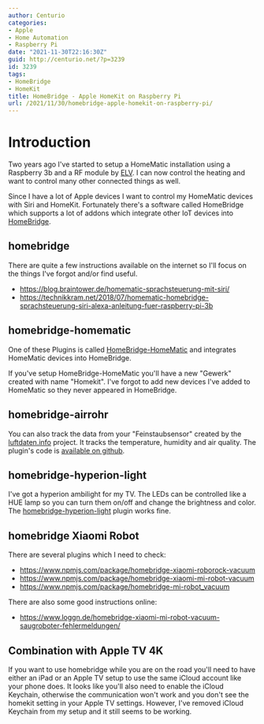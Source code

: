 ```yaml
---
author: Centurio
categories:
- Apple
- Home Automation
- Raspberry Pi
date: "2021-11-30T22:16:30Z"
guid: http://centurio.net/?p=3239
id: 3239
tags:
- HomeBridge
- HomeKit
title: HomeBridge - Apple HomeKit on Raspberry Pi
url: /2021/11/30/homebridge-apple-homekit-on-raspberry-pi/
---
```

# Introduction
Two years ago I've started to setup a HomeMatic installation using a Raspberry 3b and a RF module by [ELV](https://www.elv.de/elv-smart-home-zentrale-charly-starter-set-bausatz.html). I can now control the heating and want to control many other connected things as well.

Since I have a lot of Apple devices I want to control my HomeMatic devices with Siri and HomeKit. Fortunately there's a software called HomeBridge which supports a lot of addons which integrate other IoT devices into [HomeBridge](https://github.com/nfarina/homebridge). 

## homebridge

There are quite a few instructions available on the internet so I'll focus on the things I've forgot and/or find useful.

  * <https://blog.braintower.de/homematic-sprachsteuerung-mit-siri/>
  * <https://technikkram.net/2018/07/homematic-homebridge-sprachsteuerung-siri-alexa-anleitung-fuer-raspberry-pi-3b>

## homebridge-homematic

One of these Plugins is called [HomeBridge-HomeMatic](https://github.com/thkl/homebridge-homematic) and integrates HomeMatic devices into HomeBridge.

If you've setup HomeBridge-HomeMatic you'll have a new  "Gewerk" created with name  "Homekit". I've forgot to add new devices I've added to HomeMatic so they never appeared in HomeBridge.

## homebridge-airrohr

You can also track the data from your  "Feinstaubsensor" created by the [luftdaten.info](https://luftdaten.info/en/home-en/) project. It tracks the temperature, humidity and air quality. The plugin's code is [available on github](https://github.com/toto/homebridge-airrohr).

## homebridge-hyperion-light

I've got a hyperion ambilight for my TV. The LEDs can be controlled like a HUE lamp so you can turn them on/off and change the brightness and color. The [homebridge-hyperion-light](https://www.npmjs.com/package/homebridge-hyperion-light) plugin works fine.

## homebridge Xiaomi Robot

There are several plugins which I need to check:

  * https://www.npmjs.com/package/homebridge-xiaomi-roborock-vacuum
  * https://www.npmjs.com/package/homebridge-xiaomi-mi-robot-vacuum
  * https://www.npmjs.com/package/homebridge-mi-robot_vacuum

There are also some good instructions online:

  * https://www.loggn.de/homebridge-xiaomi-mi-robot-vacuum-saugroboter-fehlermeldungen/

## Combination with Apple TV 4K

If you want to use homebridge while you are on the road you'll need to have either an iPad or an Apple TV setup to use the same iCloud account like your phone does. It looks like you'll also need to enable the iCloud Keychain, otherwise the communication won't work and you don't see the homekit setting in your Apple TV settings. However, I've removed iCloud Keychain from my setup and it still seems to be working.